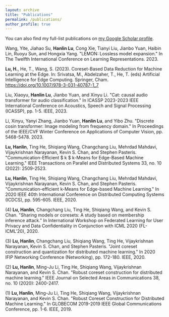 ```yaml
---
layout: archive
title: "Publications"
permalink: /publications/
author_profile: true
---
```


<!-- {% if site.author.googlescholar %}
  <div class="wordwrap">You can also find my full-list publications on <a href="{{https://scholar.google.com/citations?user=UbWokRoAAAAJ&hl=en}}">my Google Scholar profile</a>.</div>
{% endif %}

{% include base_path %}

{% for post in site.publications reversed %}
  {% include archive-single.html %}
{% endfor %} -->



You can also find my full-list publications on [my Google Scholar profile](https://scholar.google.com/citations?user=UbWokRoAAAAJ&hl=en). 

Wang, Yite, Jiahao Su, **Hanlin Lu**, Cong Xie, Tianyi Liu, Jianbo Yuan, Haibin Lin, Ruoyu Sun, and Hongxia Yang. "LEMON: Lossless model expansion." In The Twelfth International Conference on Learning Representations. 2023.


**Lu, H.**, He, T., Wang, S. (2023). Coreset-Based Data Reduction for Machine Learning at the Edge. In: Srivatsa, M., Abdelzaher, T., He, T. (eds) Artificial Intelligence for Edge Computing. Springer, Cham. https://doi.org/10.1007/978-3-031-40787-1_7


Liu, Xiaoyu, **Hanlin Lu**, Jianbo Yuan, and Xinyu Li. "Cat: causal audio transformer for audio classification." In ICASSP 2023-2023 IEEE International Conference on Acoustics, Speech and Signal Processing (ICASSP), pp. 1-5. IEEE, 2023.


Li, Xinyu, Yanyi Zhang, Jianbo Yuan, **Hanlin Lu**, and Yibo Zhu. "Discrete cosin transformer: Image modeling from frequency domain." In Proceedings of the IEEE/CVF Winter Conference on Applications of Computer Vision, pp. 5468-5478. 2023.


**Lu, Hanlin**, Ting He, Shiqiang Wang, Changchang Liu, Mehrdad Mahdavi, Vijaykrishnan Narayanan, Kevin S. Chan, and Stephen Pasteris. "Communication-Efficient $ k $ k-Means for Edge-Based Machine Learning." IEEE Transactions on Parallel and Distributed Systems 33, no. 10 (2022): 2509-2523.

**Lu, Hanlin**, Ting He, Shiqiang Wang, Changchang Liu, Mehrdad Mahdavi, Vijaykrishnan Narayanan, Kevin S. Chan, and Stephen Pasteris. "Communication-efficient k-Means for Edge-based Machine Learning." In 2020 IEEE 40th International Conference on Distributed Computing Systems (ICDCS), pp. 595-605. IEEE, 2020.

(4) **Lu, Hanlin**, Changchang Liu, Ting He, Shiqiang Wang, and Kevin S. Chan. "Sharing models or coresets: A study based on membership inference attack." In International Workshop on Federated Learning for User Privacy and Data Confidentiality
in Conjunction with ICML 2020 (FL-ICML'20), 2020.

(3) **Lu, Hanlin**, Changchang Liu, Shiqiang Wang, Ting He, Vijaykrishnan Narayanan, Kevin S. Chan, and Stephen Pasteris. "Joint coreset construction and quantization for distributed machine learning." In 2020 IFIP Networking Conference (Networking), pp. 172-180. IEEE, 2020.

(2) **Lu, Hanlin**, Ming-Ju Li, Ting He, Shiqiang Wang, Vijaykrishnan Narayanan, and Kevin S. Chan. "Robust coreset construction for distributed machine learning." IEEE Journal on Selected Areas in Communications 38, no. 10 (2020): 2400-2417.


(1) **Lu, Hanlin**, Ming-Ju Li, Ting He, Shiqiang Wang, Vijaykrishnan Narayanan, and Kevin S. Chan. "Robust Coreset Construction for Distributed Machine Learning." In GLOBECOM 2019-2019 IEEE Global Communications Conference, pp. 1-6. IEEE, 2019.